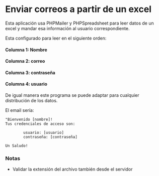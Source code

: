 # Enviar correos a partir de un excel

Esta aplicación usa PHPMailer y PHPSpreadsheet para leer datos de un excel y mandar esa 
información al usuario correspondiente.

Esta configurado para leer en el siguiente orden:

#### Columna 1: Nombre
#### Columna 2: correo
#### Columna 3: contraseña
#### Columna 4: usuario

De igual manera este programa se puede adaptar para cualquier distribución de los datos.

El email sería:

    "Bienvenido [nombre]! 
    Tus credenciales de acceso son: 

            usuario: [usuario]
            contraseña: [contraseña]

    Un Saludo!

### Notas
 - Validar la extensión del archivo también desde el servidor 
